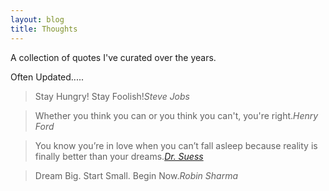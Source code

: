 ```yaml
---
layout: blog
title: Thoughts
---
```

A collection of quotes I've curated over the years.

Often Updated.....

<!-- > [QOUTE].<cite>[AUTHOR]</cite> -->

> Stay Hungry! Stay Foolish!<cite>Steve Jobs</cite>

> Whether you think you can or you think you can't, you're right.<cite>Henry Ford</cite>

> You know you’re in love when you can’t fall asleep because reality is finally better than your dreams.<cite><a href="http://sumo.ly/F0SM">Dr. Suess</a></cite>

> Dream Big. Start Small. Begin Now.<cite>Robin Sharma</cite>
